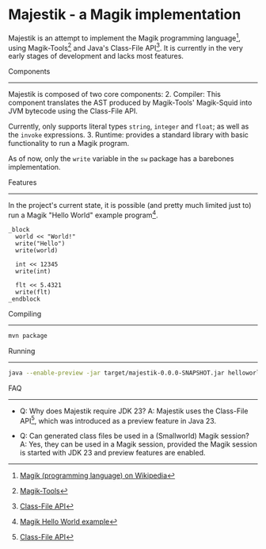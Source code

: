 Majestik - a Magik implementation
=================================

Majestik is an attempt to implement the Magik programming language[^1], using Magik-Tools[^2] and Java's Class-File API[^3].
It is currently in the very early stages of development and lacks most features.

Components

----------
Majestik is composed of two core components:
2. Compiler: This component translates the AST produced by Magik-Tools' Magik-Squid into JVM bytecode using the Class-File API.

   Currently, only supports literal types `string`, `integer` and `float`; as well as the `invoke` expressions.
3. Runtime: provides a standard library with basic functionality to run a Magik program.

   As of now, only the `write` variable in the `sw` package has a barebones implementation.

Features

-------
In the project's current state, it is possible (and pretty much limited just to) run a Magik "Hello World" example program[^4].

```magik
_block
  world << "World!"
  write("Hello")
  write(world)

  int << 12345
  write(int)

  flt << 5.4321
  write(flt)
_endblock
```

Compiling

---------

```bash
mvn package
```

Running

-------

```bash
java --enable-preview -jar target/majestik-0.0.0-SNAPSHOT.jar helloworld.magik
```

FAQ

---

* Q: Why does Majestik require JDK 23?
  A: Majestik uses the Class-File API[^3], which was introduced as a preview feature in Java 23.

* Q: Can generated class files be used in a (Smallworld) Magik session?
  A: Yes, they can be used in a Magik session, provided the Magik session is started with JDK 23 and preview features are enabled.

[^1]: [Magik (programming language) on Wikipedia](https://en.wikipedia.org/wiki/Magik_(programming_language))
[^2]: [Magik-Tools](https://github.com/StevenLooman/magik-tools)
[^3]: [Class-File API](https://docs.oracle.com/en/java/javase/23/docs/api/java.base/java/lang/classfile/package-summary.html)
[^4]: [Magik Hello World example](https://en.wikipedia.org/wiki/Magik_(programming_language)#Hello_World_example)
